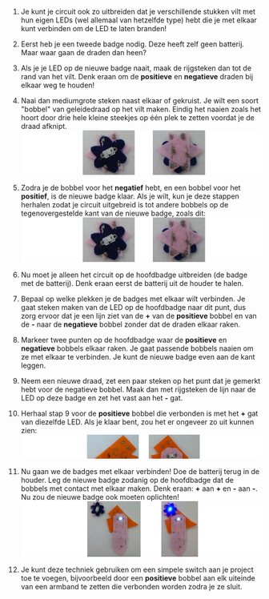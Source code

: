 1. Je kunt je circuit ook zo uitbreiden dat je verschillende stukken vilt met hun eigen LEDs \(wel allemaal van hetzelfde type\) hebt die je met elkaar kunt verbinden om de LED te laten branden!

2. Eerst heb je een tweede badge nodig. Deze heeft zelf geen batterij. Maar waar gaan de draden dan heen?

3. Als je je LED op de nieuwe badge naait, maak de rijgsteken dan tot de rand van het vilt. Denk eraan om de **positieve** en **negatieve** draden bij elkaar weg te houden!

4. Naai dan mediumgrote steken naast elkaar of gekruist. Je wilt een soort "bobbel" van geleidedraad op het vilt maken. Eindig het naaien zoals het hoort door drie hele kleine steekjes op één plek te zetten voordat je de draad afknipt.  
   ![](assets/new_badge_front_back_120_650.png)

5. Zodra je de bobbel voor het **negatief** hebt, en een bobbel voor het **positief**, is de nieuwe badge klaar. Als je wilt, kun je deze stappen herhalen zodat je circuit uitgebreid is tot andere bobbels op de tegenovergestelde kant van de nieuwe badge, zoals dit:  
   ![](assets/new_badge_front_back_120_650.png)

6. Nu moet je alleen het circuit op de hoofdbadge uitbreiden \(de badge met de batterij\). Denk eraan eerst de batterij uit de houder te halen.

7. Bepaal op welke plekken je de badges met elkaar wilt verbinden. Je gaat steken maken van de LED op de hoofdbadge naar dit punt, dus zorg ervoor dat je een lijn ziet van de **+** van de **positieve** bobbel en van de **-** naar de **negatieve** bobbel zonder dat de draden elkaar raken.

8. Markeer twee punten op de hoofdbadge waar de **positieve** en **negatieve** bobbels elkaar raken. Je gaat passende bobbels naaien om ze met elkaar te verbinden. Je kunt de nieuwe badge even aan de kant leggen.

9. Neem een nieuwe draad, zet een paar steken op het punt dat je gemerkt hebt voor de negatieve bobbel. Maak dan met rijgsteken de lijn naar de LED op deze badge en zet het vast aan het **-** gat.

10. Herhaal stap 9 voor de **positieve** bobbel die verbonden is met het **+** gat van diezelfde LED. Als je klaar bent, zou het er ongeveer zo uit kunnen zien:  
    ![](assets/badge_ext_front_back_65_650.png)

11. Nu gaan we de badges met elkaar verbinden! Doe de batterij terug in de houder. Leg de nieuwe badge zodanig op de hoofdbadge dat de bobbels met contact met elkaar maken. Denk eraan: **+** aan **+** en **-** aan **-**. Nu zou de nieuwe badge ook moeten oplichten!  
    ![](assets/badge_extended_unlit_lit_150_650.png)

12. Je kunt deze techniek gebruiken om een simpele switch aan je project toe te voegen, bijvoorbeeld door een **positieve** bobbel aan elk uiteinde van een armband te zetten die verbonden worden zodra je ze sluit.



